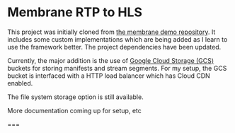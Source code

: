 # Membrane RTP to HLS

This project was initially cloned from [the membrane demo repository](https://github.com/membraneframework/membrane_demo/tree/master/rtp_to_hls). It includes some custom implementations which are being added as I learn to use the framework better. The project dependencies have been updated.

Currently, the major addition is the use of [Google Cloud Storage (GCS)](https://cloud.google.com/storage) buckets for storing manifests and stream segments. For my setup, the GCS bucket is interfaced with a HTTP load balancer which has Cloud CDN enabled.

The file system storage option is still available.


More documentation coming up for setup, etc

===